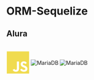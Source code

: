 <h1>ORM-Sequelize</h1>

<h2>Alura</h2>

<div style="display: inline_block"><br>
  <img align="center" alt="Rafa-Js" height="60" width="60" src="https://raw.githubusercontent.com/devicons/devicon/master/icons/javascript/javascript-plain.svg">
  <img align="center" alt="MariaDB" height="60" width="60" src="https://mariadb.com/wp-content/uploads/2019/11/mariadb-logo-vert_blue-transparent-300x245.png">
   <img align="center" alt="MariaDB" height="60" width="60" src="https://cdn.jsdelivr.net/gh/devicons/devicon/icons/sequelize/sequelize-original-wordmark.svg" />
</div>
